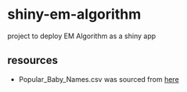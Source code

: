 # shiny-em-algorithm
project to deploy EM Algorithm as a shiny app

## resources
* Popular_Baby_Names.csv was sourced from [here](https://catalog.data.gov/dataset/most-popular-baby-names-by-sex-and-mothers-ethnic-group-new-york-city-8c742)
